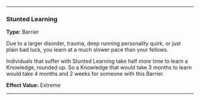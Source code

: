 ___
### Stunted Learning
__Type:__ Barrier

Due to a larger disorder, trauma, deep running personality quirk, or just plain bad luck, you learn at a much slower pace than your fellows.

Individuals that suffer with Stunted Learning take half *more* time to learn a Knowledge, rounded up. So a Knowledge that would take 3 months to learn would take 4 months and 2 weeks for someone with this Barrier.

__Effect Value:__ Extreme

___